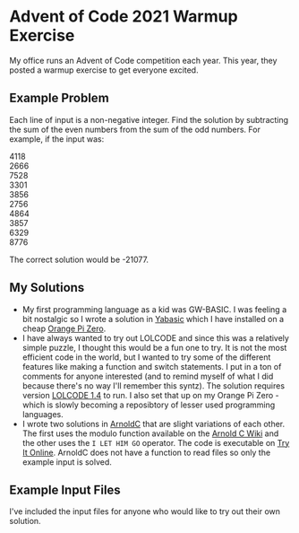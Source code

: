 # Advent of Code 2021 Warmup Exercise 
My office runs an Advent of Code competition each year. This year, they posted a warmup exercise to get everyone excited.

## Example Problem
Each line of input is a non-negative integer. Find the solution by subtracting the sum of the even numbers from the sum of the odd numbers.
For example, if the input was:

4118  
2666  
7528  
3301  
3856  
2756  
4864  
3857  
6329  
8776  

The correct solution would be -21077.

## My Solutions
* My first programming language as a kid was GW-BASIC. I was feeling a bit nostalgic so I wrote a solution in [Yabasic](http://2484.de/yabasic/) which I have installed on a cheap [Orange Pi Zero](http://www.orangepi.org/orangepizero/).  
* I have always wanted to try out LOLCODE and since this was a relatively simple puzzle, I thought this would be a fun one to try. It is not the most efficient code in the world, but I wanted to try some of the different features like making a function and switch statements. I put in a ton of comments for anyone interested (and to remind myself of what I did because there's no way I'll remember this syntz). The solution requires version [LOLCODE 1.4](https://lolcodepp.github.io/) to run. I also set that up on my Orange Pi Zero - which is slowly becoming a reposibtory of lesser used programming languages.
* I wrote two solutions in [ArnoldC](https://github.com/lhartikk/ArnoldC) that are slight variations of each other. The first uses the modulo function available on the [Arnold C Wiki](https://github.com/lhartikk/ArnoldC/wiki/ArnoldC) and the other uses the <code>I LET HIM GO</code> operator. The code is executable on [Try It Online](https://tio.run/#arnoldc). ArnoldC does not have a function to read files so only the example input is solved.

## Example Input Files
I've included the input files for anyone who would like to try out their own solution.
